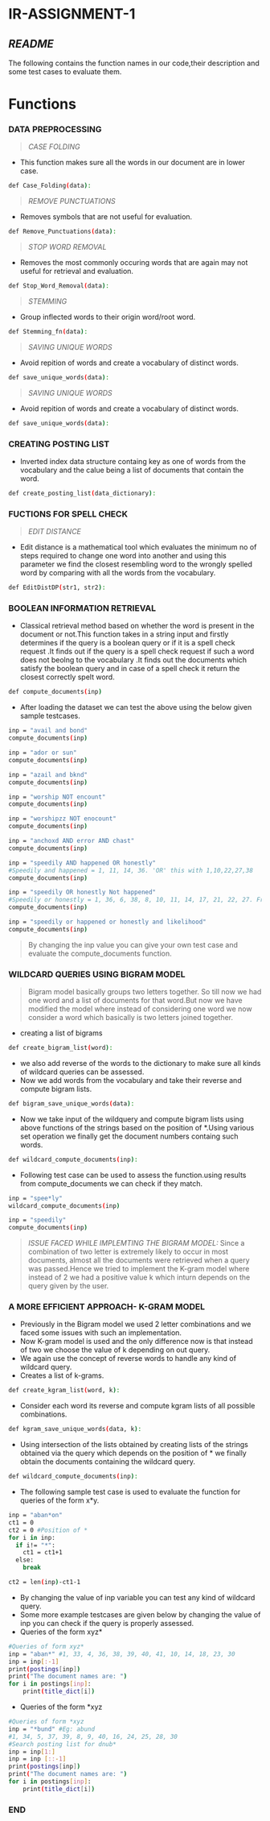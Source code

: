 # IR-ASSIGNMENT-1 
## _README_



The following contains the function names in our code,their description and some test cases to evaluate them.

# Functions
###  DATA PREPROCESSING
> _CASE FOLDING_
- This function makes sure all the words in our document are in lower case.
```sh
def Case_Folding(data):
```

> _REMOVE PUNCTUATIONS_
- Removes symbols that are not useful for evaluation.
```sh
def Remove_Punctuations(data):
```
 
> _STOP WORD REMOVAL_
- Removes the most commonly occuring words that are again may not useful for retrieval and evaluation.
```sh
def Stop_Word_Removal(data):
```

> _STEMMING_
- Group inflected words to their origin word/root word.
```sh
def Stemming_fn(data):
```

> _SAVING UNIQUE WORDS_
- Avoid repition of words and create a vocabulary of distinct words.
```sh
def save_unique_words(data):
```

> _SAVING UNIQUE WORDS_
- Avoid repition of words and create a vocabulary of distinct words.
```sh
def save_unique_words(data):
```

### CREATING POSTING LIST 
- Inverted index data structure containg key as one of words from the vocabulary and the calue being a list of documents that contain the word.

```sh
def create_posting_list(data_dictionary):
```
### FUCTIONS FOR SPELL CHECK 
> _EDIT DISTANCE_
- Edit distance is a mathematical tool which evaluates the minimum no of steps required to change one word into another and using this parameter we find the closest resembling word to the wrongly spelled word by comparing with all the words from the vocabulary.

```sh
def EditDistDP(str1, str2):
```
### BOOLEAN INFORMATION RETRIEVAL
- Classical retrieval method based on whether the word is present in the document or not.This function takes in a string input and firstly determines if the query is a boolean query or if it is a spell check request .It finds out if the query is a spell check request if such a word does not beolng to the vocabulary .It finds out the documents which satisfy the boolean query and in case of a spell check it return the closest correctly spelt word.
```sh
def compute_documents(inp)
```

- After loading the dataset we can test the above using the below given sample testcases.
```sh
inp = "avail and bond" 
compute_documents(inp)

inp = "ador or sun"
compute_documents(inp)

inp = "azail and bknd"
compute_documents(inp)

inp = "worship NOT encount"
compute_documents(inp)

inp = "worshipzz NOT enocount"
compute_documents(inp)

inp = "anchoxd AND error AND chast" 
compute_documents(inp)

inp = "speedily AND happened OR honestly" 
#Speedily and happened = 1, 11, 14, 36. 'OR' this with 1,10,22,27,38
compute_documents(inp)

inp = "speedily OR honestly Not happened" 
#Speedily or honestly = 1, 36, 6, 38, 8, 10, 11, 14, 17, 21, 22, 27. From this remove 1, 7, 11, 12, 14, 22, 25, 33, 34, 36, 38
compute_documents(inp)

inp = "speedily or happened or honestly and likelihood" 
compute_documents(inp)
```
> By changing the inp value you can give your own test case and evaluate the compute_documents function.

### WILDCARD QUERIES USING BIGRAM MODEL
>Bigram model basically groups two letters together. So till now we had one word and a list of documents for that word.But now we have modified the model where instead of considering one word we now consider a word which basically is two letters joined together.
- creating a list of bigrams
```sh
def create_bigram_list(word):
```
- we also add reverse of the words to the dictionary to make sure all kinds of wildcard queries can be assessed.
- Now we add words from the vocabulary and take their reverse and compute bigram lists.

```sh
def bigram_save_unique_words(data):
```
- Now we take input of the wildquery and compute bigram lists using above functions of the strings based on the position of *.Using various set operation we finally get the document numbers containg such words.
```sh
def wildcard_compute_documents(inp):
```
- Following test case can be used to assess the function.using results from compute_documents we can check if they match.
```sh
inp = "spee*ly"
wildcard_compute_documents(inp)

inp = "speedily"
compute_documents(inp)
```
> _ISSUE FACED WHILE IMPLEMTING THE BIGRAM MODEL:_
>Since a combination of two letter is extremely likely to occur in most documents, almost all the documents were retrieved when a query was passed.Hence we tried to implement the K-gram model where instead of 2 we had a positive value k which inturn depends on the query given by the user.

### A MORE EFFICIENT APPROACH- K-GRAM MODEL

- Previously in the Bigram model we used 2 letter combinations and we faced some issues with such an implementation.
- Now K-gram model is used and the only difference now is that instead of two we choose the value of k depending on out query.
- We again use the concept of reverse words to handle any kind of wildcard query.
- Creates a list of k-grams.
```sh
def create_kgram_list(word, k):
```
- Consider each word its reverse and compute kgram lists of all possible combinations.
```sh
def kgram_save_unique_words(data, k):
```
- Using intersection of the lists obtained by creating lists of the strings obtained via the query which depends on the position of * we finally obtain the documents containing the wildcard query.
```sh
def wildcard_compute_documents(inp):
```
- The following sample test case is used to evaluate the function for queries of the form x*y.
```sh
inp = "aban*on" 
ct1 = 0
ct2 = 0 #Position of *
for i in inp: 
  if i!= "*":
    ct1 = ct1+1
  else:
    break

ct2 = len(inp)-ct1-1
```
- By changing the value of inp variable you can test any kind of wildcard query.
- Some more example testcases are given below by changing the value of inp you can check if the query is properly assessed.
-  Queries of the form xyz*
```sh
#Queries of form xyz* 
inp = "aban*" #1, 33, 4, 36, 38, 39, 40, 41, 10, 14, 18, 23, 30
inp = inp[:-1]
print(postings[inp])
print("The document names are: ")
for i in postings[inp]: 
    print(title_dict[i])
```
-  Queries of the form *xyz
```sh
#Queries of form *xyz
inp = "*bund" #Eg: abund
#1, 34, 5, 37, 39, 8, 9, 40, 16, 24, 25, 28, 30
#Search posting list for dnub*
inp = inp[1:]
inp = inp [::-1]
print(postings[inp])
print("The document names are: ")
for i in postings[inp]: 
    print(title_dict[i])
```
### END










